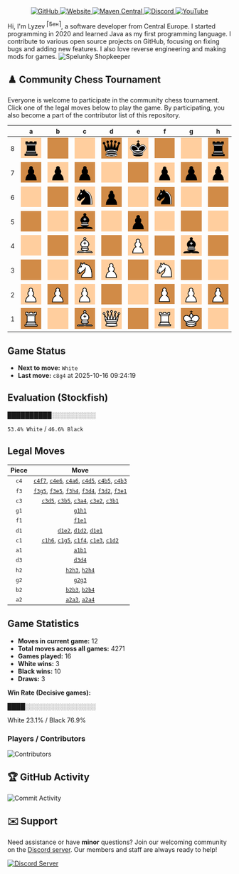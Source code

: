 <div align="center">
    <a href="https://github.com/Lyzev">
        <img src="https://wsrv.nl/?url=https://cdn.jsdelivr.net/npm/@intergrav/devins-badges@3.2.0/assets/cozy-minimal/available/github_vector.svg&w=64&h=64" alt="GitHub">
    </a>
    <a href="https://lyzev.dev">
        <img src="https://wsrv.nl/?url=https://cdn.jsdelivr.net/npm/@intergrav/devins-badges@3.2.0/assets/cozy-minimal/documentation/website_vector.svg&w=64&h=64" alt="Website">
    </a>
    <a href="https://central.sonatype.com/namespace/dev.lyzev.api">
        <img src="https://wsrv.nl/?url=https://cdn.jsdelivr.net/npm/@intergrav/devins-badges@3.2.0/assets/cozy-minimal/available/maven-central_vector.svg&w=64&h=64" alt="Maven Central">
    </a>
    <a href="https://lyzev.dev/discord">
        <img src="https://wsrv.nl/?url=https://cdn.jsdelivr.net/npm/@intergrav/devins-badges@3/assets/cozy-minimal/social/discord-plural_vector.svg&w=64&h=64" alt="Discord">
    </a>
    <a href="https://www.youtube.com/@lyzev">
        <img src="https://wsrv.nl/?url=https://cdn.jsdelivr.net/npm/@intergrav/devins-badges@3.2.0/assets/cozy-minimal/social/youtube-singular_vector.svg&w=64&h=64" alt="YouTube">
    </a>
</div>

[//]: # (23, 08 Mon 2021, 20:00:00)

Hi, I'm Lyzev <sup>⎡Бен⎤</sup>, a software developer from Central Europe. I started programming in 2020 and learned Java as my first programming language. I contribute to various open source projects on GitHub, focusing on fixing bugs and adding new features. I also love reverse engineering and making mods for games. ![Spelunky Shopkeeper](https://static.wikia.nocookie.net/spelunky/images/c/cd/Shopkeeper_HD.png/revision/latest/scale-to-height-down/18)

## :chess_pawn: Community Chess Tournament

Everyone is welcome to participate in the community chess tournament.
Click one of the legal moves below to play the game. By participating, you also become a part of the contributor list of this repository.

|   | a | b | c | d | e | f | g | h |
|---|---|---|---|---|---|---|---|---|
| 8 | ![r](chess/assets/img/light/black/tower.svg) | ![Square](chess/assets/img/dark/square.svg) | ![Square](chess/assets/img/light/square.svg) | ![q](chess/assets/img/dark/black/queen.svg) | ![k](chess/assets/img/light/black/king.svg) | ![Square](chess/assets/img/dark/square.svg) | ![Square](chess/assets/img/light/square.svg) | ![r](chess/assets/img/dark/black/tower.svg) |
| 7 | ![p](chess/assets/img/dark/black/pawn.svg) | ![p](chess/assets/img/light/black/pawn.svg) | ![p](chess/assets/img/dark/black/pawn.svg) | ![Square](chess/assets/img/light/square.svg) | ![Square](chess/assets/img/dark/square.svg) | [![p](chess/assets/img/light/black/pawn.svg)](https://github.com/Lyzev/Lyzev/issues/new?title=chess%7Cc4f7&body=Click+%27Create%27+to+submit+this+move.) | ![p](chess/assets/img/dark/black/pawn.svg) | ![p](chess/assets/img/light/black/pawn.svg) |
| 6 | [![Square](chess/assets/img/light/square.svg)](https://github.com/Lyzev/Lyzev/issues/new?title=chess%7Cc4a6&body=Click+%27Create%27+to+submit+this+move.) | ![Square](chess/assets/img/dark/square.svg) | ![n](chess/assets/img/light/black/horse.svg) | ![p](chess/assets/img/dark/black/pawn.svg) | [![Square](chess/assets/img/light/square.svg)](https://github.com/Lyzev/Lyzev/issues/new?title=chess%7Cc4e6&body=Click+%27Create%27+to+submit+this+move.) | ![n](chess/assets/img/dark/black/horse.svg) | ![Square](chess/assets/img/light/square.svg) | [![Square](chess/assets/img/dark/square.svg)](https://github.com/Lyzev/Lyzev/issues/new?title=chess%7Cc1h6&body=Click+%27Create%27+to+submit+this+move.) |
| 5 | ![Square](chess/assets/img/dark/square.svg) | ![Square](chess/assets/img/light/square.svg) | ![b](chess/assets/img/dark/black/bishop.svg) | ![Square](chess/assets/img/light/square.svg) | [![p](chess/assets/img/dark/black/pawn.svg)](https://github.com/Lyzev/Lyzev/issues/new?title=chess%7Cf3e5&body=Click+%27Create%27+to+submit+this+move.) | ![Square](chess/assets/img/light/square.svg) | ![Square](chess/assets/img/dark/square.svg) | ![Square](chess/assets/img/light/square.svg) |
| 4 | ![Square](chess/assets/img/light/square.svg) | [![Square](chess/assets/img/dark/square.svg)](https://github.com/Lyzev/Lyzev/issues/new?title=chess%7Cb2b4&body=Click+%27Create%27+to+submit+this+move.) | ![B](chess/assets/img/light/white/bishop.svg) | ![Square](chess/assets/img/dark/square.svg) | ![P](chess/assets/img/light/white/pawn.svg) | [![Square](chess/assets/img/dark/square.svg)](https://github.com/Lyzev/Lyzev/issues/new?title=chess%7Cc1f4&body=Click+%27Create%27+to+submit+this+move.) | ![b](chess/assets/img/light/black/bishop.svg) | ![Square](chess/assets/img/dark/square.svg) |
| 3 | [![Square](chess/assets/img/dark/square.svg)](https://github.com/Lyzev/Lyzev/issues/new?title=chess%7Ca2a3&body=Click+%27Create%27+to+submit+this+move.) | ![Square](chess/assets/img/light/square.svg) | ![N](chess/assets/img/dark/white/horse.svg) | ![P](chess/assets/img/light/white/pawn.svg) | [![Square](chess/assets/img/dark/square.svg)](https://github.com/Lyzev/Lyzev/issues/new?title=chess%7Cc1e3&body=Click+%27Create%27+to+submit+this+move.) | ![N](chess/assets/img/light/white/horse.svg) | [![Square](chess/assets/img/dark/square.svg)](https://github.com/Lyzev/Lyzev/issues/new?title=chess%7Cg2g3&body=Click+%27Create%27+to+submit+this+move.) | [![Square](chess/assets/img/light/square.svg)](https://github.com/Lyzev/Lyzev/issues/new?title=chess%7Ch2h3&body=Click+%27Create%27+to+submit+this+move.) |
| 2 | ![P](chess/assets/img/light/white/pawn.svg) | ![P](chess/assets/img/dark/white/pawn.svg) | ![P](chess/assets/img/light/white/pawn.svg) | ![Square](chess/assets/img/dark/square.svg) | ![Square](chess/assets/img/light/square.svg) | ![P](chess/assets/img/dark/white/pawn.svg) | ![P](chess/assets/img/light/white/pawn.svg) | ![P](chess/assets/img/dark/white/pawn.svg) |
| 1 | ![R](chess/assets/img/dark/white/tower.svg) | ![Square](chess/assets/img/light/square.svg) | ![B](chess/assets/img/dark/white/bishop.svg) | ![Q](chess/assets/img/light/white/queen.svg) | ![Square](chess/assets/img/dark/square.svg) | ![R](chess/assets/img/light/white/tower.svg) | ![K](chess/assets/img/dark/white/king.svg) | [![Square](chess/assets/img/light/square.svg)](https://github.com/Lyzev/Lyzev/issues/new?title=chess%7Cg1h1&body=Click+%27Create%27+to+submit+this+move.) |

## Game Status

- **Next to move:** `White`
- **Last move:** `c8g4` at 2025-10-16 09:24:19

## Evaluation (Stockfish)

██████████░░░░░░░░░░

`53.4% White` / `46.6% Black`

## Legal Moves

| **Piece** | **Move** |
|:---------:|:--------:|
| `c4` | [`c4f7`](https://github.com/Lyzev/Lyzev/issues/new?title=chess%7Cc4f7&body=Click+%27Create%27+to+submit+this+move.), [`c4e6`](https://github.com/Lyzev/Lyzev/issues/new?title=chess%7Cc4e6&body=Click+%27Create%27+to+submit+this+move.), [`c4a6`](https://github.com/Lyzev/Lyzev/issues/new?title=chess%7Cc4a6&body=Click+%27Create%27+to+submit+this+move.), [`c4d5`](https://github.com/Lyzev/Lyzev/issues/new?title=chess%7Cc4d5&body=Click+%27Create%27+to+submit+this+move.), [`c4b5`](https://github.com/Lyzev/Lyzev/issues/new?title=chess%7Cc4b5&body=Click+%27Create%27+to+submit+this+move.), [`c4b3`](https://github.com/Lyzev/Lyzev/issues/new?title=chess%7Cc4b3&body=Click+%27Create%27+to+submit+this+move.) |
| `f3` | [`f3g5`](https://github.com/Lyzev/Lyzev/issues/new?title=chess%7Cf3g5&body=Click+%27Create%27+to+submit+this+move.), [`f3e5`](https://github.com/Lyzev/Lyzev/issues/new?title=chess%7Cf3e5&body=Click+%27Create%27+to+submit+this+move.), [`f3h4`](https://github.com/Lyzev/Lyzev/issues/new?title=chess%7Cf3h4&body=Click+%27Create%27+to+submit+this+move.), [`f3d4`](https://github.com/Lyzev/Lyzev/issues/new?title=chess%7Cf3d4&body=Click+%27Create%27+to+submit+this+move.), [`f3d2`](https://github.com/Lyzev/Lyzev/issues/new?title=chess%7Cf3d2&body=Click+%27Create%27+to+submit+this+move.), [`f3e1`](https://github.com/Lyzev/Lyzev/issues/new?title=chess%7Cf3e1&body=Click+%27Create%27+to+submit+this+move.) |
| `c3` | [`c3d5`](https://github.com/Lyzev/Lyzev/issues/new?title=chess%7Cc3d5&body=Click+%27Create%27+to+submit+this+move.), [`c3b5`](https://github.com/Lyzev/Lyzev/issues/new?title=chess%7Cc3b5&body=Click+%27Create%27+to+submit+this+move.), [`c3a4`](https://github.com/Lyzev/Lyzev/issues/new?title=chess%7Cc3a4&body=Click+%27Create%27+to+submit+this+move.), [`c3e2`](https://github.com/Lyzev/Lyzev/issues/new?title=chess%7Cc3e2&body=Click+%27Create%27+to+submit+this+move.), [`c3b1`](https://github.com/Lyzev/Lyzev/issues/new?title=chess%7Cc3b1&body=Click+%27Create%27+to+submit+this+move.) |
| `g1` | [`g1h1`](https://github.com/Lyzev/Lyzev/issues/new?title=chess%7Cg1h1&body=Click+%27Create%27+to+submit+this+move.) |
| `f1` | [`f1e1`](https://github.com/Lyzev/Lyzev/issues/new?title=chess%7Cf1e1&body=Click+%27Create%27+to+submit+this+move.) |
| `d1` | [`d1e2`](https://github.com/Lyzev/Lyzev/issues/new?title=chess%7Cd1e2&body=Click+%27Create%27+to+submit+this+move.), [`d1d2`](https://github.com/Lyzev/Lyzev/issues/new?title=chess%7Cd1d2&body=Click+%27Create%27+to+submit+this+move.), [`d1e1`](https://github.com/Lyzev/Lyzev/issues/new?title=chess%7Cd1e1&body=Click+%27Create%27+to+submit+this+move.) |
| `c1` | [`c1h6`](https://github.com/Lyzev/Lyzev/issues/new?title=chess%7Cc1h6&body=Click+%27Create%27+to+submit+this+move.), [`c1g5`](https://github.com/Lyzev/Lyzev/issues/new?title=chess%7Cc1g5&body=Click+%27Create%27+to+submit+this+move.), [`c1f4`](https://github.com/Lyzev/Lyzev/issues/new?title=chess%7Cc1f4&body=Click+%27Create%27+to+submit+this+move.), [`c1e3`](https://github.com/Lyzev/Lyzev/issues/new?title=chess%7Cc1e3&body=Click+%27Create%27+to+submit+this+move.), [`c1d2`](https://github.com/Lyzev/Lyzev/issues/new?title=chess%7Cc1d2&body=Click+%27Create%27+to+submit+this+move.) |
| `a1` | [`a1b1`](https://github.com/Lyzev/Lyzev/issues/new?title=chess%7Ca1b1&body=Click+%27Create%27+to+submit+this+move.) |
| `d3` | [`d3d4`](https://github.com/Lyzev/Lyzev/issues/new?title=chess%7Cd3d4&body=Click+%27Create%27+to+submit+this+move.) |
| `h2` | [`h2h3`](https://github.com/Lyzev/Lyzev/issues/new?title=chess%7Ch2h3&body=Click+%27Create%27+to+submit+this+move.), [`h2h4`](https://github.com/Lyzev/Lyzev/issues/new?title=chess%7Ch2h4&body=Click+%27Create%27+to+submit+this+move.) |
| `g2` | [`g2g3`](https://github.com/Lyzev/Lyzev/issues/new?title=chess%7Cg2g3&body=Click+%27Create%27+to+submit+this+move.) |
| `b2` | [`b2b3`](https://github.com/Lyzev/Lyzev/issues/new?title=chess%7Cb2b3&body=Click+%27Create%27+to+submit+this+move.), [`b2b4`](https://github.com/Lyzev/Lyzev/issues/new?title=chess%7Cb2b4&body=Click+%27Create%27+to+submit+this+move.) |
| `a2` | [`a2a3`](https://github.com/Lyzev/Lyzev/issues/new?title=chess%7Ca2a3&body=Click+%27Create%27+to+submit+this+move.), [`a2a4`](https://github.com/Lyzev/Lyzev/issues/new?title=chess%7Ca2a4&body=Click+%27Create%27+to+submit+this+move.) |

## Game Statistics

- **Moves in current game:** 12
- **Total moves across all games:** 4271
- **Games played:** 16
- **White wins:** 3
- **Black wins:** 10
- **Draws:** 3

**Win Rate (Decisive games):**

████░░░░░░░░░░░░░░░░

White 23.1% / Black 76.9%


### Players / Contributors
![Contributors](https://readme-contribs.as93.net/contributors/Lyzev/Lyzev)

## :trophy: GitHub Activity

![Commit Activity](https://lyzev.dev/assets/img/Lyzev.svg)

## :envelope: Support

Need assistance or have **minor** questions? Join our welcoming community on
the [Discord server](https://lyzev.dev/discord). Our members and staff are always ready to help!

[![Discord Server](https://cdn.jsdelivr.net/npm/@intergrav/devins-badges@3/assets/cozy/social/discord-plural_vector.svg)](https://lyzev.dev/discord)
